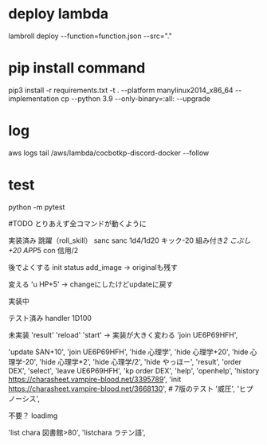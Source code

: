 # deploy lambda
lambroll deploy --function=function.json --src="."

# pip install command
pip3 install -r requirements.txt -t . --platform manylinux2014_x86_64 --implementation cp --python 3.9 --only-binary=:all: --upgrade

# log
aws logs tail /aws/lambda/cocbotkp-discord-docker --follow

# test

python -m pytest


#TODO
とりあえず全コマンドが動くように

実装済み
跳躍（roll_skill）
sanc
sanc 1d4/1d20
キック-20
組み付き*2
こぶし+20
APP*5
con
信用/2


後でよくする
init
status
add_image -> originalも残す

変える
'u HP+5' -> changeにしたけどupdateに戻す

実装中

テスト済み
handler
1D100

未実装
'result'
'reload'
'start' -> 実装が大きく変わる
'join UE6P69HFH',

'update SAN+10',
'join UE6P69HFH',
'hide 心理学',
'hide 心理学+20',
'hide 心理学-20',
'hide 心理学*2',
'hide 心理学/2',
'hide やっほー',
'result',
'order DEX',
'select',
'leave UE6P69HFH',
'kp order DEX',
'help',
'openhelp',
'history <https://charasheet.vampire-blood.net/3395789>',
'init <https://charasheet.vampire-blood.net/3668130>', # 7版のテスト
'威圧',
'ヒプノーシス',


不要？
loadimg

'list chara 図書館>80',
'listchara ラテン語',
